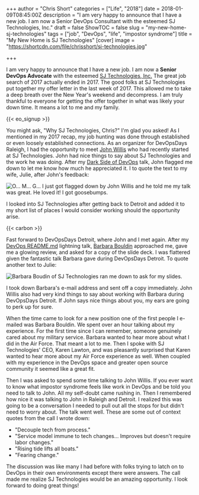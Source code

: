 +++
author = "Chris Short"
categories = ["Life", "2018"]
date = 2018-01-09T08:45:00Z
description = "I am very happy to announce that I have a new job. I am now a Senior DevOps Consultant with the esteemed SJ Technologies, Inc."
draft = false
ShowTOC = false
slug = "my-new-home-sj-technologies"
tags = ["job", "DevOps", "life", "impostor syndrome"]
title = "My New Home is SJ Technologies"
[cover]
image = "https://shortcdn.com/file/chrisshort/sj-technologies.jpg"

+++

I am very happy to announce that I have a new job. I am now a **Senior DevOps Advocate** with the esteemed [SJ Technologies, Inc.](http://sjtechcorp.com/) The great job search of 2017 actually ended in 2017. The good folks at SJ Technologies put together my offer letter in the last week of 2017. This allowed me to take a deep breath over the New Year's weekend and decompress. I am truly thankful to everyone for getting the offer together in what was likely your down time. It means a lot to me and my family.

{{< eo_signup >}}

You might ask, "Why SJ Technologies, Chris?" I'm glad you asked! As I mentioned in my 2017 recap, my job hunting was done through established or even loosely established connections. As an organizer for DevOpsDays Raleigh, I had the opportunity to meet [John Willis](https://www.linkedin.com/in/johnwillisatlanta/) who had recently started at SJ Technologies. John had nice things to say about SJ Technologies and the work he was doing. After my [Dark Side of DevOps](/the-dark-side-of-devops/) talk, John flagged me down to let me know how much he appreciated it. I to quote the text to my wife, Julie, after John's feedback:

![O... M... G... I just got flagged down by John Willis and he told me my talk was great. He loved it! I got goosebumps.](https://shortcdn.com/file/chrisshort/john-willis-imessage-to-juile.png#center)

I looked into SJ Technologies after getting back to Detroit and added it to my short list of places I would consider working should the opportunity arise.

{{< carbon >}}

Fast forward to DevOpsDays Detroit, where John and I met again. After my [DevOps README.md](/devops-readme.md/) lightning talk, [Barbara Bouldin](https://www.devopsdays.org/events/2017-detroit/speakers/barbara-bouldin/) approached me, gave me a glowing review, and asked for a copy of the slide deck. I was flattered given the fantastic talk Barbara gave during DevOpsDays Detroit. To quote another text to Julie:

![Barbara Boudin of SJ Technologies ran me down to ask for my slides.](https://shortcdn.com/file/chrisshort/barbara-bouldin-imessage-to-julie.png#center)

I took down Barbara's e-mail address and sent off a copy immediately. John Willis also had very kind things to say about working with Barbara during DevOpsDays Detroit. If John says nice things about you, my ears are going to perk up for sure.

When the time came to look for a new position one of the first people I e-mailed was Barbara Bouldin. We spent over an hour talking about my experience. For the first time since I can remember, someone genuinely cared about my military service. Barbara wanted to hear more about what I did in the Air Force. That meant a lot to me. Then I spoke with SJ Technologies' CEO, Karen Lawton, and was pleasantly surprised that Karen wanted to hear more about my Air Force experience as well. When coupled with my experience in the DevOps space and greater open source community it seemed like a great fit.

Then I was asked to spend some time talking to John Willis. If you ever want to know what impostor syndrome feels like work in DevOps and be told you need to talk to John. All my self-doubt came rushing in. Then I remembered how nice it was talking to John in Raleigh and Detroit. I realized this was going to be a conversation I needed to pull out all the stops for but didn't need to worry about. The talk went well. These are some out of context quotes from the call I wrote down:

* "Decouple tech from process."
* "Service model immune to tech changes... Improves but doesn't require labor changes."
* "Rising tide lifts all boats."
* "Fearing change."

The discussion was like many I had before with folks trying to latch on to DevOps in their own environments except there were answers. The call made me realize SJ Technologies would be an amazing opportunity. I look forward to doing great things!
